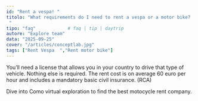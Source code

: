 ```yaml
---
id: "Rent a vespa! "
titolo: "What requirements do I need to rent a vespa or a motor bike?
 "
tipo: "faq"            # faq | tip | daytrip
autore: "Explore team"
data: "2025-09-25"
cover: "/articles/conceptlab.jpg"
tags: ["Rent Vespa  ","Rent motor bike"]
---
```


You’ll need a license that allows you in your country to drive that type of vehicle. Nothing else is required. The rent cost is  on average 60 euro per hour and includes a mandatory basic civil insurance. (RCA) 

Dive into Como virtual exploration to find the best motocycle rent company. 


